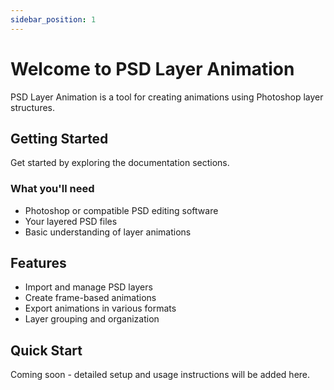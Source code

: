 ```yaml
---
sidebar_position: 1
---
```


# Welcome to PSD Layer Animation

PSD Layer Animation is a tool for creating animations using Photoshop layer structures.

## Getting Started

Get started by exploring the documentation sections.

### What you'll need

- Photoshop or compatible PSD editing software
- Your layered PSD files
- Basic understanding of layer animations

## Features

- Import and manage PSD layers
- Create frame-based animations
- Export animations in various formats
- Layer grouping and organization

## Quick Start

Coming soon - detailed setup and usage instructions will be added here.
